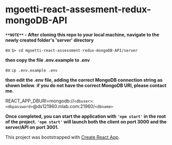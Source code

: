 # mgoetti-react-assesment-redux-mongoDB-API

**`**NOTE**` - After cloning this repo to your local machine, navigate to the newly created folder's 'server' directory**

ex `$> cd mgoetti-react-assessment-redux-mongoDB-API/server`

**then copy the file .env.example to .env**

ex `cp .env.example .env`

**then edit the .env file, adding the correct MongoDB connection string as shown below.**
**if you do not have the correct MongoDB URI, please contact me.**

REACT_APP_DBURI=mongodb://`<dbuser>`:`<dbpassword>`@ds121960.mlab.com:21960/`<dbname>`

**Once completed, you can start the application with `'npm start'` in the root of the project.**
**`'npm start'` will launch both the client on port 3000 and the server/API on port 3001.**

This project was bootstrapped with [Create React App](https://github.com/facebookincubator/create-react-app).